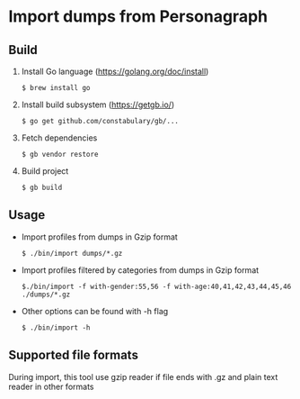 # Import dumps from Personagraph

## Build

1. Install Go language (https://golang.org/doc/install)

    `$ brew install go`

2. Install build subsystem (https://getgb.io/)

    `$ go get github.com/constabulary/gb/...`

3. Fetch dependencies

    `$ gb vendor restore`

4. Build project

    `$ gb build`


## Usage

- Import profiles from dumps in Gzip format
    
    `$ ./bin/import dumps/*.gz`

- Import profiles filtered by categories from dumps in Gzip format

    `$./bin/import -f with-gender:55,56 -f with-age:40,41,42,43,44,45,46 ./dumps/*.gz`

- Other options can be found with -h flag

   `$ ./bin/import -h`

## Supported file formats

During import, this tool use gzip reader if file ends with .gz and plain text reader in other formats 
